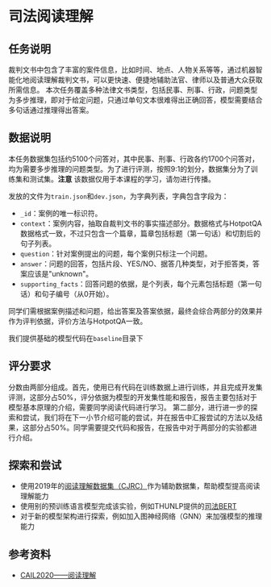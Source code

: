 # 司法阅读理解

## 任务说明

裁判文书中包含了丰富的案件信息，比如时间、地点、人物关系等等，通过机器智能化地阅读理解裁判文书，可以更快速、便捷地辅助法官、律师以及普通大众获取所需信息。
本次任务覆盖多种法律文书类型，包括民事、刑事、行政，问题类型为多步推理，即对于给定问题，只通过单句文本很难得出正确回答，模型需要结合多句话通过推理得出答案。

## 数据说明

本任务数据集包括约5100个问答对，其中民事、刑事、行政各约1700个问答对，均为需要多步推理的问题类型。为了进行评测，按照9:1的划分，数据集分为了训练集和测试集。**注意** 该数据仅用于本课程的学习，请勿进行传播。

发放的文件为``train.json``和``dev.json``，为字典列表，字典包含字段为：

- ``_id``：案例的唯一标识符。
- ``context``：案例内容，抽取自裁判文书的事实描述部分。数据格式与HotpotQA数据格式一致，不过只包含一个篇章，篇章包括标题（第一句话）和切割后的句子列表。
- ``question``：针对案例提出的问题，每个案例只标注一个问题。
- ``answer``：问题的回答，包括片段、YES/NO、据答几种类型，对于拒答类，答案应该是"unknown"。
- ``supporting_facts``：回答问题的依据，是个列表，每个元素包括标题（第一句话）和句子编号（从0开始）。

同学们需根据案例描述和问题，给出答案及答案依据，最终会综合两部分的效果并作为评判依据，评价方法与HotpotQA一致。

我们提供基础的模型代码在`baseline`目录下

## 评分要求

分数由两部分组成。首先，使用已有代码在训练数据上进行训练，并且完成开发集评测，这部分占50%，评分依据为模型的开发集性能和报告，报告主要包括对于模型基本原理的介绍，需要同学阅读代码进行学习。
第二部分，进行进一步的探索和尝试，我们将在下一小节介绍可能的尝试，并在报告中汇报尝试的方法以及结果，这部分占50%。同学需要提交代码和报告，在报告中对于两部分的实验都进行介绍。

## 探索和尝试

- 使用2019年的[阅读理解数据集（CJRC）](https://github.com/china-ai-law-challenge/CAIL2019/tree/master/%E9%98%85%E8%AF%BB%E7%90%86%E8%A7%A3/data)作为辅助数据集，帮助模型提高阅读理解能力
- 使用别的预训练语言模型完成该实验，例如THUNLP提供的[司法BERT](https://github.com/thunlp/OpenCLaP)
- 对于新的模型架构进行探索，例如加入图神经网络（GNN）来加强模型的推理能力

## 参考资料

- [CAIL2020——阅读理解](https://github.com/china-ai-law-challenge/CAIL2020/tree/master/ydlj)